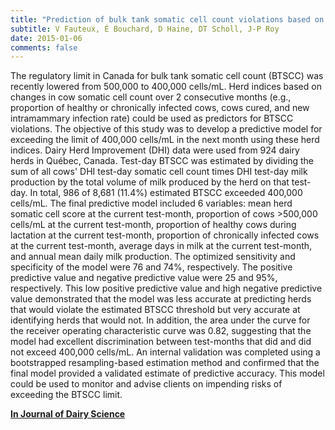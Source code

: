 ```yaml
---
title: "Prediction of bulk tank somatic cell count violations based on monthly individual cow somatic cell count data"
subtitle: V Fauteux, É Bouchard, D Haine, DT Scholl, J-P Roy
date: 2015-01-06
comments: false
---
```


The regulatory limit in Canada for bulk tank somatic cell count (BTSCC) was recently lowered from 500,000 to 400,000 cells/mL. Herd indices based on changes in cow somatic cell count over 2 consecutive months (e.g., proportion of healthy or chronically infected cows, cows cured, and new intramammary infection rate) could be used as predictors for BTSCC violations. The objective of this study was to develop a predictive model for exceeding the limit of 400,000 cells/mL in the next month using these herd indices. Dairy Herd Improvement (DHI) data were used from 924 dairy herds in Québec, Canada. Test-day BTSCC was estimated by dividing the sum of all cows' DHI test-day somatic cell count times DHI test-day milk production by the total volume of milk produced by the herd on that test-day. In total, 986 of 8,681 (11.4%) estimated BTSCC exceeded 400,000 cells/mL. The final predictive model included 6 variables: mean herd somatic cell score at the current test-month, proportion of cows >500,000 cells/mL at the current test-month, proportion of healthy cows during lactation at the current test-month, proportion of chronically infected cows at the current test-month, average days in milk at the current test-month, and annual mean daily milk production. The optimized sensitivity and specificity of the model were 76 and 74%, respectively. The positive predictive value and negative predictive value were 25 and 95%, respectively. This low positive predictive value and high negative predictive value demonstrated that the model was less accurate at predicting herds that would violate the estimated BTSCC threshold but very accurate at identifying herds that would not. In addition, the area under the curve for the receiver operating characteristic curve was 0.82, suggesting that the model had excellent discrimination between test-months that did and did not exceed 400,000 cells/mL. An internal validation was completed using a bootstrapped resampling-based estimation method and confirmed that the final model provided a validated estimate of predictive accuracy. This model could be used to monitor and advise clients on impending risks of exceeding the BTSCC limit.

[**In Journal of Dairy Science**](http://www.sciencedirect.com/science/article/pii/S002203021500106X)

